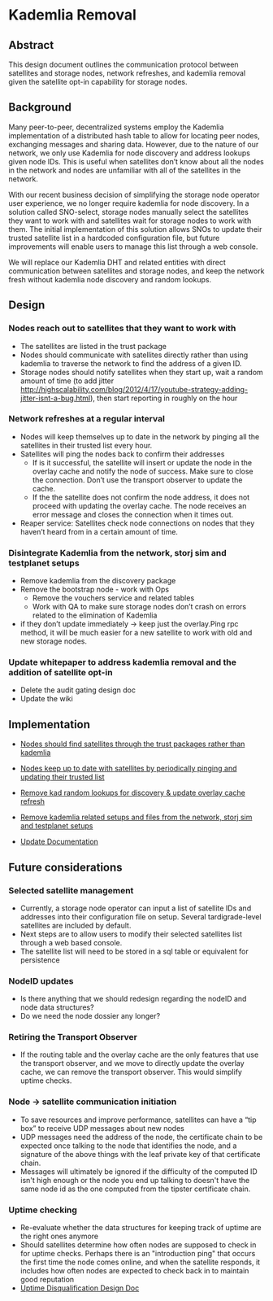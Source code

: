 # Kademlia Removal

## Abstract

This design document outlines the communication protocol between satellites and
storage nodes, network refreshes, and kademlia removal given the satellite opt-in
capability for storage nodes.

## Background

Many peer-to-peer, decentralized systems employ the Kademlia implementation of a distributed hash table to allow for 
locating peer nodes, exchanging messages and sharing data. However, due to the nature of our network, we only use Kademlia 
for node discovery and address lookups given node IDs. This is useful when satellites don’t know about all the nodes in 
the network and nodes are unfamiliar with all of the satellites in the network.

With our recent business decision of simplifying the storage node operator user experience, we no longer require kademlia 
for node discovery. In a solution called SNO-select, storage nodes manually select the satellites they want to work with 
and satellites wait for storage nodes to work with them. The initial implementation of this solution allows SNOs to update 
their trusted satellite list in a hardcoded configuration file, but future improvements will enable users to manage
this list through a web console. 

We will replace our Kademlia DHT and related entities with direct communication between satellites and storage nodes, 
and keep the network fresh without kademlia node discovery and random lookups.

## Design

### Nodes reach out to satellites that they want to work with
- The satellites are listed in the trust package
- Nodes should communicate with satellites directly rather than using kademlia to traverse the network to find the address of a given ID.
- Storage nodes should notify satellites when they start up, wait a random amount of time (to add jitter 
http://highscalability.com/blog/2012/4/17/youtube-strategy-adding-jitter-isnt-a-bug.html), then start reporting in roughly on the hour

### Network refreshes at a regular interval
- Nodes will keep themselves up to date in the network by pinging all the satellites in their
   trusted list every hour.
- Satellites will ping the nodes back to confirm their addresses
    - If is it successful, the satellite will insert or update the node in the overlay cache and
       notify the node of success. Make sure to close the connection. Don’t use the transport observer to update the cache.
    - If the the satellite does not confirm the node address, it does not proceed with updating the overlay cache. The node 
    receives an error message and closes the connection when it times out.
- Reaper service: Satellites check node connections on nodes that they haven’t heard from in a certain amount of time.

### Disintegrate Kademlia from the network, storj sim and testplanet setups
- Remove kademlia from the discovery package
- Remove the bootstrap node - work with Ops
  - Remove the vouchers service and related tables
  - Work with QA to make sure storage nodes don’t crash on errors related to the elimination of Kademlia
- if they don’t update immediately ->  keep just the overlay.Ping rpc method, it will be much easier for a new satellite 
to work with old and new storage nodes.

### Update whitepaper to address kademlia removal and the addition of satellite opt-in
  - Delete the audit gating design doc
  - Update the wiki

## Implementation

- [Nodes should find satellites through the trust packages rather than kademlia](https://storjlabs.atlassian.net/browse/V3-2274)

- [Nodes keep up to date with satellites by periodically pinging and updating their trusted list](https://storjlabs.atlassian.net/browse/V3-2275)

- [Remove kad random lookups for discovery & update overlay cache refresh](https://storjlabs.atlassian.net/browse/V3-2305])

- [Remove kademlia related setups and files from the network, storj sim and testplanet setups](https://storjlabs.atlassian.net/browse/V3-2276)

- [Update Documentation](https://storjlabs.atlassian.net/browse/V3-2461)

## Future considerations

### Selected satellite management
- Currently, a storage node operator can input a list of satellite IDs and addresses into their configuration file on setup. 
Several tardigrade-level satellites are included by default. 
- Next steps are to allow users to modify their selected satellites list through a web based console.
- The satellite list will need to be stored in a sql table or equivalent for persistence

### NodeID updates
- Is there anything that we should redesign regarding the nodeID and node data structures? 
- Do we need the node dossier any longer?

### Retiring the Transport Observer
- If the routing table and the overlay cache are the only features that use the transport observer, and we move to directly 
update the overlay cache, we can remove the transport observer. This would simplify uptime checks.

### Node -> satellite communication initiation
- To save resources and improve performance, satellites can have a “tip box” to receive UDP messages about new nodes
- UDP messages need the address of the node, the certificate chain to be expected once talking to the node that identifies 
the node, and a signature of the above things with the leaf private key of that certificate chain.
- Messages will ultimately be ignored if the difficulty of the computed ID isn't high enough or the node you end up talking 
to doesn't have the same node id as the one computed from the tipster certificate chain.

### Uptime checking
- Re-evaluate whether the data structures for keeping track of uptime are the right ones anymore
- Should satellites determine how often nodes are supposed to check in for uptime checks. Perhaps there is an 
"introduction ping" that occurs the first time the node comes online, and when the satellite responds, it includes how 
often nodes are expected to check back in to maintain good reputation
- [Uptime Disqualification Design Doc](https://github.com/storj/storj/pull/2733)

